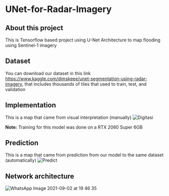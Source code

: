 # UNet-for-Radar-Imagery

## About this project
This is Tensorflow based project using U-Net Architecture to map flooding using Sentinel-1 imagery

## Dataset
You can download our dataset in this link https://www.kaggle.com/dimskeee/unet-segmentation-using-radar-imagery, that includes thousands of tiles that used to train, test, and validation

## Implementation
This is a map that came from visual interpretation (manually)
![Digitasi](https://user-images.githubusercontent.com/35564104/133213232-ba812ed4-73d0-4325-ad90-d653230264bb.jpeg)

**Note:** Training for this model was done on a RTX 2060 Super 6GB

## Prediction
This is a map that came from prediction from our model to the same dataset (automatically)
![Predict](https://user-images.githubusercontent.com/35564104/133213257-78cdcee6-78b9-44b5-8ce4-c971bb72f1ce.jpeg)


## Network architecture
![WhatsApp Image 2021-09-02 at 19 46 35](https://user-images.githubusercontent.com/35564104/133194630-aaf30552-029d-450d-a726-336ef52b850b.jpeg)

